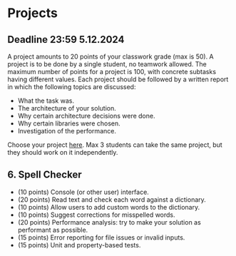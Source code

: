 # Projects 

## Deadline 23:59 5.12.2024

A project amounts to 20 points of your classwork grade (max is 50). 
A project is to be done by a single student, no teamwork allowed. 
The maximum number of points for a project is 100, with concrete subtasks having different values.
Each project should be followed by a written report in which the following topics are discussed:

* What the task was.
* The architecture of your solution.
* Why certain architecture decisions were done. 
* Why certain libraries were chosen.
* Investigation of the performance.

Choose your project [here](https://docs.google.com/spreadsheets/d/138z6qgMBtROwDxh4niDajSIGZNb4r-ucpLowJDk7qjM/edit?usp=sharing). Max 3 students can take the same project, but they should work on it independently. 

## 6. Spell Checker

* (10 points) Console (or other user) interface.
* (20 points) Read text and check each word against a dictionary.
* (10 points) Allow users to add custom words to the dictionary.
* (10 points) Suggest corrections for misspelled words.
* (20 points) Performance analysis: try to make your solution as performant as possible. 
* (15 points) Error reporting for file issues or invalid inputs.
* (15 points) Unit and property-based tests.
